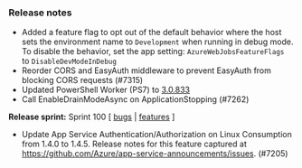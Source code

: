 ### Release notes
<!-- Please add your release notes in the following format:
- My change description (#PR)
-->
- Added a feature flag to opt out of the default behavior where the host sets the environment name to `Development` when running in debug mode. To disable the behavior, set the app setting: `AzureWebJobsFeatureFlags` to `DisableDevModeInDebug`
- Reorder CORS and EasyAuth middleware to prevent EasyAuth from blocking CORS requests (#7315)
- Updated PowerShell Worker (PS7) to [3.0.833](https://github.com/Azure/azure-functions-powershell-worker/releases/tag/v3.0.833)
- Call EnableDrainModeAsync on ApplicationStopping (#7262)

**Release sprint:** Sprint 100
[ [bugs](https://github.com/Azure/azure-functions-host/issues?q=is%3Aissue+milestone%3A%22Functions+Sprint+100%22+label%3Abug+is%3Aclosed) | [features](https://github.com/Azure/azure-functions-host/issues?q=is%3Aissue+milestone%3A%22Functions+Sprint+100%22+label%3Afeature+is%3Aclosed) ]
- Update App Service Authentication/Authorization on Linux Consumption from 1.4.0 to 1.4.5. Release notes for this feature captured at https://github.com/Azure/app-service-announcements/issues. (#7205)